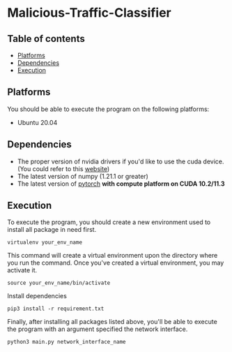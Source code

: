 # Malicious-Traffic-Classifier
## Table of contents
* [Platforms](#platforms)
* [Dependencies](#Dependencies)
* [Execution](#Execution)
## Platforms
You should be able to execute the program on the following platforms:
* Ubuntu 20.04
## Dependencies
* The proper version of nvidia drivers if you'd like to use the cuda device. (You could refer to this [website](https://linuxconfig.org/how-to-install-the-nvidia-drivers-on-ubuntu-20-04-focal-fossa-linux))
* The latest version of numpy (1.21.1 or greater)
* The latest version of [pytorch](https://pytorch.org/) **with compute platform on CUDA 10.2/11.3**
## Execution
To execute the program, you should create a new environment used to install all package in need first. 
```
virtualenv your_env_name
```
This command will create a virtual environment upon the directory where you run the command. Once you've created a virtual environment, you may activate it.
```
source your_env_name/bin/activate
```
Install dependencies
```
pip3 install -r requirement.txt
```
Finally, after installing all packages listed above, you'll be able to execute the program with an argument specified the network interface.
```
python3 main.py network_interface_name
```
